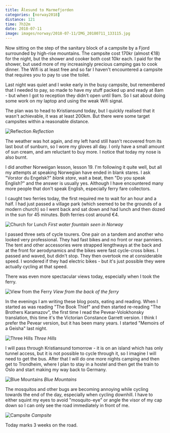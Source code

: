 ```yaml
---
title: Ålesund to Marmefjorden
categories: [norway2018]
distance: 121
time: 7h32m
date: 2018-07-11
image: images/norway/2018-07-11/IMG_20180711_133115.jpg
---
```



Now sitting on the step of the sanitary block of a campsite by a Fjord
surrounded by high-rise mountains. The campsite cost 170kr (almost €18) for
the night, but the shower and cooker both cost 10kr each. I paid for the
shower, but used more of my increasingly precious camping gas to cook dinner.
The Wifi is at least free and so far I haven't encountered a campsite that
requires you to pay to use the toilet. 

Last night was quiet and I woke early in the busy campsite, but remembered
that I needed to pay, so made to have my stuff packed up and ready at 8am -
but when I got to reception they didn't open until 9am. So I sat about doing
some work on my laptop and using the weak Wifi signal.

The plan was to head to Kristiansund today, but I quickly realised that it
wasn't achievable, it was at least 200km. But there were some target campsites
within a reasonable distance.

![Reflection](/images/norway/2018-07-11/IMG_20180711_153644.jpg) 
*Reflection*

The weather was hot again, and my left hand still hasn't recovered from its
last bout of sunburn, so I wore my gloves all day. I only have a small amount
of sun cream, and am reluctant to buy more. I notice that today my nose is
also burnt.

I did another Norweigan lesson, lesson 19. I'm following it quite well, but
all my attempts at speaking Norwegian have ended in blank stares. I ask
"Vorstor du Engelsk?" _blank stare_, wait a beat, then "Do you speak English?"
and the answer is usually yes. Although I have encountered many more people
that don't speak English, especially ferry fare collectors.

I caught two ferries today, the first required me to wait for an hour and a
half. I had just passed a village park (which seemed to be the grounds of a
modern church) so I went back and sat down and had lunch and then dozed in the
sun for 45 minutes. Both ferries cost around €4.

![Church for Lunch](/images/norway/2018-07-11/IMG_20180711_133115.jpg) 
*First water fountain seen in Norway*

I passed three sets of cycle tourers. One pair on a tandem and another who
looked very professional. They had fast bikes and no front or rear panniers.
The tent and other accessories were strapped lengthways at the back and at the
front for aerodynamics and the bikes were fast cycle-cross bikes. I passed and
waved, but didn't stop. They then overtook me at considerable speed. I
wondered if they had electric bikes - but it's just possible they were
actually cycling at that speed.

There was even more spectacular views today, especially when I took the ferry.

![View from the Ferry](/images/norway/2018-07-11/IMG_20180711_164937.jpg) 
*View from the back of the ferry*

In the evenings I am writing these blog posts, eating and reading. When I
started as was reading "The Book Thief" and then started re-reading "The
Brothers Karamazov", the first time I read the Pevear-Volokhonsky translation,
this time it's the Victorian Constance Garrett version. I think I prefer the
Pevear version, but it has been many years. I started "Memoirs of a Geisha"
last night.

![Three Hills](/images/norway/2018-07-11/IMG_20180711_144756.jpg) 
*Three Hills*

I will pass through Kristiansund tomorrow - it is on an island which has only
tunnel access, but it is not possible to cycle through it, so I imagine I will
need to get the bus. After that I will do one more nights camping and then
get to Trondheim, where I plan to stay in a hostel and then get the train to
Oslo and start making my way back to Germany.

![Blue Mountains](/images/norway/2018-07-11/IMG_20180711_173515.jpg) 
*Blue Mountains*

The mosquitos and other bugs are becoming annoying while cycling towards the
end of the day, especially when cycling downhill. I have to either squint my
eyes to avoid "mosquito-eye" or angle the visor of my cap down so I can only
see the road immediately in front of me.

![Campsite](/images/norway/2018-07-11/IMG_20180711_190632.jpg) 
*Campsite*

Today marks 3 weeks on the road.
